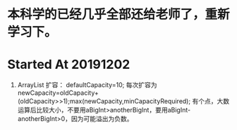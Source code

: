 # 本科学的已经几乎全部还给老师了，重新学习下。
# Started At 20191202

1. ArrayList 
扩容： defaultCapacity=10; 每次扩容为newCapacity=oldCapacity+(oldCapacity>>1);max(newCapacity,minCapacityRequired);
有个点，大数运算后比较大小，不要用aBigInt>anotherBigInt，要用aBigInt-anotherBigInt>0，因为可能溢出为负数。